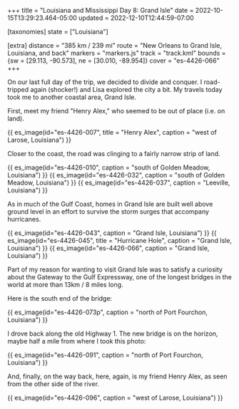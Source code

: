 +++
title = "Louisiana and Mississippi Day 8: Grand Isle"
date = 2022-10-15T13:29:23.464-05:00
updated = 2022-12-10T12:44:59-07:00

[taxonomies]
state = ["Louisiana"]

[extra]
distance = "385 km / 239 mi"
route = "New Orleans to Grand Isle, Louisiana, and back"
markers = "markers.js"
track = "track.kml"
bounds = {sw = [29.113, -90.573], ne = [30.010, -89.954]}
cover = "es-4426-066"
+++

On our last full day of the trip, we decided to divide and conquer. I road-tripped again (shocker!) and Lisa explored the city a bit. My travels today took me to another coastal area, Grand Isle.

<!-- more -->

First, meet my friend "Henry Alex," who seemed to be out of place (i.e. on land).

{{ es_image(id="es-4426-007", title = "Henry Alex", caption = "west of Larose, Louisiana") }}

Closer to the coast, the road was clinging to a fairly narrow strip of land.

{{ es_image(id="es-4426-010", caption = "south of Golden Meadow, Louisiana") }}
{{ es_image(id="es-4426-032", caption = "south of Golden Meadow, Louisiana") }}
{{ es_image(id="es-4426-037", caption = "Leeville, Louisiana") }}

As in much of the Gulf Coast, homes in Grand Isle are built well above ground level in an effort to survive the storm surges that accompany hurricanes.

{{ es_image(id="es-4426-043", caption = "Grand Isle, Louisiana") }}
{{ es_image(id="es-4426-045", title = "Hurricane Hole", caption = "Grand Isle, Louisiana") }}
{{ es_image(id="es-4426-066", caption = "Grand Isle, Louisiana") }}

Part of my reason for wanting to visit Grand Isle was to satisfy a curiosity about the Gateway to the Gulf Expressway, one of the longest bridges in the world at more than 13km / 8 miles long.

Here is the south end of the bridge:

{{ es_image(id="es-4426-073p", caption = "north of Port Fourchon, Louisiana") }}

I drove back along the old Highway 1. The new bridge is on the horizon, maybe half a mile from where I took this photo:

{{ es_image(id="es-4426-091", caption = "north of Port Fourchon, Louisiana") }}

And, finally, on the way back, here, again, is my friend Henry Alex, as seen from the other side of the river.

{{ es_image(id="es-4426-096", caption = "west of Larose, Louisiana") }}
